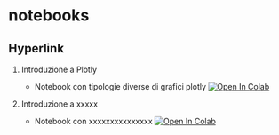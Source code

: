 # notebooks

## Hyperlink 

1. Introduzione a Plotly
    * Notebook con tipologie diverse di grafici plotly [![Open In Colab](https://colab.research.google.com/assets/colab-badge.svg)](https://colab.research.google.com/github/Frenzy86/notebooks/colab/plotly.ipynb)

2. Introduzione a xxxxx
    * Notebook con xxxxxxxxxxxxxxx [![Open In Colab](https://colab.research.google.com/assets/colab-badge.svg)](https://colab.research.google.com/github/Frenzy86/notebooks/colab/xxxxx.ipynb)
